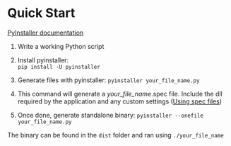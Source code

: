 # Quick Start

[PyInstaller documentation](https://pyinstaller.org/en/stable/#using-pyinstaller)

1. Write a working Python script

2. Install pyinstaller:<br />
`pip install -U pyinstaller`

3. Generate files with pyinstaller:
`pyinstaller your_file_name.py`

4. This command will generate a *your_file_name*.spec file. Include the dll required by the application and any custom settings ([Using spec files](https://pyinstaller.org/en/stable/#using-spec-files))

5. Once done, generate standalone binary:
`pyinstaller --onefile your_file_name.py`

The binary can be found in the `dist` folder and ran using `./your_file_name`
